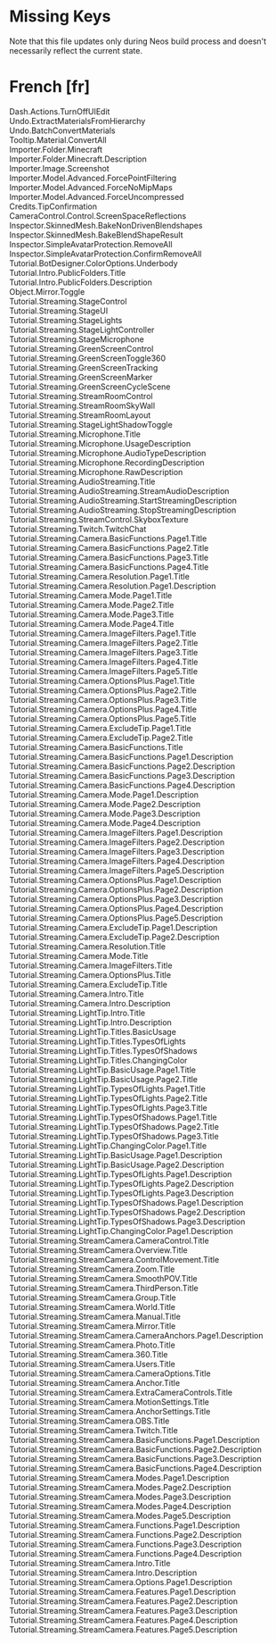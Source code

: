 # Missing Keys
Note that this file updates only during Neos build process and doesn't necessarily reflect the current state.

# French [fr]
Dash.Actions.TurnOffUIEdit  
Undo.ExtractMaterialsFromHierarchy  
Undo.BatchConvertMaterials  
Tooltip.Material.ConvertAll  
Importer.Folder.Minecraft  
Importer.Folder.Minecraft.Description  
Importer.Image.Screenshot  
Importer.Model.Advanced.ForcePointFiltering  
Importer.Model.Advanced.ForceNoMipMaps  
Importer.Model.Advanced.ForceUncompressed  
Credits.TipConfirmation  
CameraControl.Control.ScreenSpaceReflections  
Inspector.SkinnedMesh.BakeNonDrivenBlendshapes  
Inspector.SkinnedMesh.BakeBlendShapeResult  
Inspector.SimpleAvatarProtection.RemoveAll  
Inspector.SimpleAvatarProtection.ConfirmRemoveAll  
Tutorial.BotDesigner.ColorOptions.Underbody  
Tutorial.Intro.PublicFolders.Title  
Tutorial.Intro.PublicFolders.Description  
Object.Mirror.Toggle  
Tutorial.Streaming.StageControl  
Tutorial.Streaming.StageUI  
Tutorial.Streaming.StageLights  
Tutorial.Streaming.StageLightController  
Tutorial.Streaming.StageMicrophone  
Tutorial.Streaming.GreenScreenControl  
Tutorial.Streaming.GreenScreenToggle360  
Tutorial.Streaming.GreenScreenTracking  
Tutorial.Streaming.GreenScreenMarker  
Tutorial.Streaming.GreenScreenCycleScene  
Tutorial.Streaming.StreamRoomControl  
Tutorial.Streaming.StreamRoomSkyWall  
Tutorial.Streaming.StreamRoomLayout  
Tutorial.Streaming.StageLightShadowToggle  
Tutorial.Streaming.Microphone.Title  
Tutorial.Streaming.Microphone.UsageDescription  
Tutorial.Streaming.Microphone.AudioTypeDescription  
Tutorial.Streaming.Microphone.RecordingDescription  
Tutorial.Streaming.Microphone.RawDescription  
Tutorial.Streaming.AudioStreaming.Title  
Tutorial.Streaming.AudioStreaming.StreamAudioDescription  
Tutorial.Streaming.AudioStreaming.StartStreamingDescription  
Tutorial.Streaming.AudioStreaming.StopStreamingDescription  
Tutorial.Streaming.StreamControl.SkyboxTexture  
Tutorial.Streaming.Twitch.TwitchChat  
Tutorial.Streaming.Camera.BasicFunctions.Page1.Title  
Tutorial.Streaming.Camera.BasicFunctions.Page2.Title  
Tutorial.Streaming.Camera.BasicFunctions.Page3.Title  
Tutorial.Streaming.Camera.BasicFunctions.Page4.Title  
Tutorial.Streaming.Camera.Resolution.Page1.Title  
Tutorial.Streaming.Camera.Resolution.Page1.Description  
Tutorial.Streaming.Camera.Mode.Page1.Title  
Tutorial.Streaming.Camera.Mode.Page2.Title  
Tutorial.Streaming.Camera.Mode.Page3.Title  
Tutorial.Streaming.Camera.Mode.Page4.Title  
Tutorial.Streaming.Camera.ImageFilters.Page1.Title  
Tutorial.Streaming.Camera.ImageFilters.Page2.Title  
Tutorial.Streaming.Camera.ImageFilters.Page3.Title  
Tutorial.Streaming.Camera.ImageFilters.Page4.Title  
Tutorial.Streaming.Camera.ImageFilters.Page5.Title  
Tutorial.Streaming.Camera.OptionsPlus.Page1.Title  
Tutorial.Streaming.Camera.OptionsPlus.Page2.Title  
Tutorial.Streaming.Camera.OptionsPlus.Page3.Title  
Tutorial.Streaming.Camera.OptionsPlus.Page4.Title  
Tutorial.Streaming.Camera.OptionsPlus.Page5.Title  
Tutorial.Streaming.Camera.ExcludeTip.Page1.Title  
Tutorial.Streaming.Camera.ExcludeTip.Page2.Title  
Tutorial.Streaming.Camera.BasicFunctions.Title  
Tutorial.Streaming.Camera.BasicFunctions.Page1.Description  
Tutorial.Streaming.Camera.BasicFunctions.Page2.Description  
Tutorial.Streaming.Camera.BasicFunctions.Page3.Description  
Tutorial.Streaming.Camera.BasicFunctions.Page4.Description  
Tutorial.Streaming.Camera.Mode.Page1.Description  
Tutorial.Streaming.Camera.Mode.Page2.Description  
Tutorial.Streaming.Camera.Mode.Page3.Description  
Tutorial.Streaming.Camera.Mode.Page4.Description  
Tutorial.Streaming.Camera.ImageFilters.Page1.Description  
Tutorial.Streaming.Camera.ImageFilters.Page2.Description  
Tutorial.Streaming.Camera.ImageFilters.Page3.Description  
Tutorial.Streaming.Camera.ImageFilters.Page4.Description  
Tutorial.Streaming.Camera.ImageFilters.Page5.Description  
Tutorial.Streaming.Camera.OptionsPlus.Page1.Description  
Tutorial.Streaming.Camera.OptionsPlus.Page2.Description  
Tutorial.Streaming.Camera.OptionsPlus.Page3.Description  
Tutorial.Streaming.Camera.OptionsPlus.Page4.Description  
Tutorial.Streaming.Camera.OptionsPlus.Page5.Description  
Tutorial.Streaming.Camera.ExcludeTip.Page1.Description  
Tutorial.Streaming.Camera.ExcludeTip.Page2.Description  
Tutorial.Streaming.Camera.Resolution.Title  
Tutorial.Streaming.Camera.Mode.Title  
Tutorial.Streaming.Camera.ImageFilters.Title  
Tutorial.Streaming.Camera.OptionsPlus.Title  
Tutorial.Streaming.Camera.ExcludeTip.Title  
Tutorial.Streaming.Camera.Intro.Title  
Tutorial.Streaming.Camera.Intro.Description  
Tutorial.Streaming.LightTip.Intro.Title  
Tutorial.Streaming.LightTip.Intro.Description  
Tutorial.Streaming.LightTip.Titles.BasicUsage  
Tutorial.Streaming.LightTip.Titles.TypesOfLights  
Tutorial.Streaming.LightTip.Titles.TypesOfShadows  
Tutorial.Streaming.LightTip.Titles.ChangingColor  
Tutorial.Streaming.LightTip.BasicUsage.Page1.Title  
Tutorial.Streaming.LightTip.BasicUsage.Page2.Title  
Tutorial.Streaming.LightTip.TypesOfLights.Page1.Title  
Tutorial.Streaming.LightTip.TypesOfLights.Page2.Title  
Tutorial.Streaming.LightTip.TypesOfLights.Page3.Title  
Tutorial.Streaming.LightTip.TypesOfShadows.Page1.Title  
Tutorial.Streaming.LightTip.TypesOfShadows.Page2.Title  
Tutorial.Streaming.LightTip.TypesOfShadows.Page3.Title  
Tutorial.Streaming.LightTip.ChangingColor.Page1.Title  
Tutorial.Streaming.LightTip.BasicUsage.Page1.Description  
Tutorial.Streaming.LightTip.BasicUsage.Page2.Description  
Tutorial.Streaming.LightTip.TypesOfLights.Page1.Description  
Tutorial.Streaming.LightTip.TypesOfLights.Page2.Description  
Tutorial.Streaming.LightTip.TypesOfLights.Page3.Description  
Tutorial.Streaming.LightTip.TypesOfShadows.Page1.Description  
Tutorial.Streaming.LightTip.TypesOfShadows.Page2.Description  
Tutorial.Streaming.LightTip.TypesOfShadows.Page3.Description  
Tutorial.Streaming.LightTip.ChangingColor.Page1.Description  
Tutorial.Streaming.StreamCamera.CameraControl.Title  
Tutorial.Streaming.StreamCamera.Overview.Title  
Tutorial.Streaming.StreamCamera.ControlMovement.Title  
Tutorial.Streaming.StreamCamera.Zoom.Title  
Tutorial.Streaming.StreamCamera.SmoothPOV.Title  
Tutorial.Streaming.StreamCamera.ThirdPerson.Title  
Tutorial.Streaming.StreamCamera.Group.Title  
Tutorial.Streaming.StreamCamera.World.Title  
Tutorial.Streaming.StreamCamera.Manual.Title  
Tutorial.Streaming.StreamCamera.Mirror.Title  
Tutorial.Streaming.StreamCamera.CameraAnchors.Page1.Description  
Tutorial.Streaming.StreamCamera.Photo.Title  
Tutorial.Streaming.StreamCamera.360.Title  
Tutorial.Streaming.StreamCamera.Users.Title  
Tutorial.Streaming.StreamCamera.CameraOptions.Title  
Tutorial.Streaming.StreamCamera.Anchor.Title  
Tutorial.Streaming.StreamCamera.ExtraCameraControls.Title  
Tutorial.Streaming.StreamCamera.MotionSettings.Title  
Tutorial.Streaming.StreamCamera.AnchorSettings.Title  
Tutorial.Streaming.StreamCamera.OBS.Title  
Tutorial.Streaming.StreamCamera.Twitch.Title  
Tutorial.Streaming.StreamCamera.BasicFunctions.Page1.Description  
Tutorial.Streaming.StreamCamera.BasicFunctions.Page2.Description  
Tutorial.Streaming.StreamCamera.BasicFunctions.Page3.Description  
Tutorial.Streaming.StreamCamera.BasicFunctions.Page4.Description  
Tutorial.Streaming.StreamCamera.Modes.Page1.Description  
Tutorial.Streaming.StreamCamera.Modes.Page2.Description  
Tutorial.Streaming.StreamCamera.Modes.Page3.Description  
Tutorial.Streaming.StreamCamera.Modes.Page4.Description  
Tutorial.Streaming.StreamCamera.Modes.Page5.Description  
Tutorial.Streaming.StreamCamera.Functions.Page1.Description  
Tutorial.Streaming.StreamCamera.Functions.Page2.Description  
Tutorial.Streaming.StreamCamera.Functions.Page3.Description  
Tutorial.Streaming.StreamCamera.Functions.Page4.Description  
Tutorial.Streaming.StreamCamera.Intro.Title  
Tutorial.Streaming.StreamCamera.Intro.Description  
Tutorial.Streaming.StreamCamera.Options.Page1.Description  
Tutorial.Streaming.StreamCamera.Features.Page1.Description  
Tutorial.Streaming.StreamCamera.Features.Page2.Description  
Tutorial.Streaming.StreamCamera.Features.Page3.Description  
Tutorial.Streaming.StreamCamera.Features.Page4.Description  
Tutorial.Streaming.StreamCamera.Features.Page5.Description  

